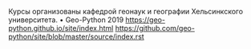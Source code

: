 
Курсы организованы кафедрой геонаук и географии Хельсинкского университета.
•	Geo-Python 2019
https://geo-python.github.io/site/index.html
https://github.com/geo-python/site/blob/master/source/index.rst
